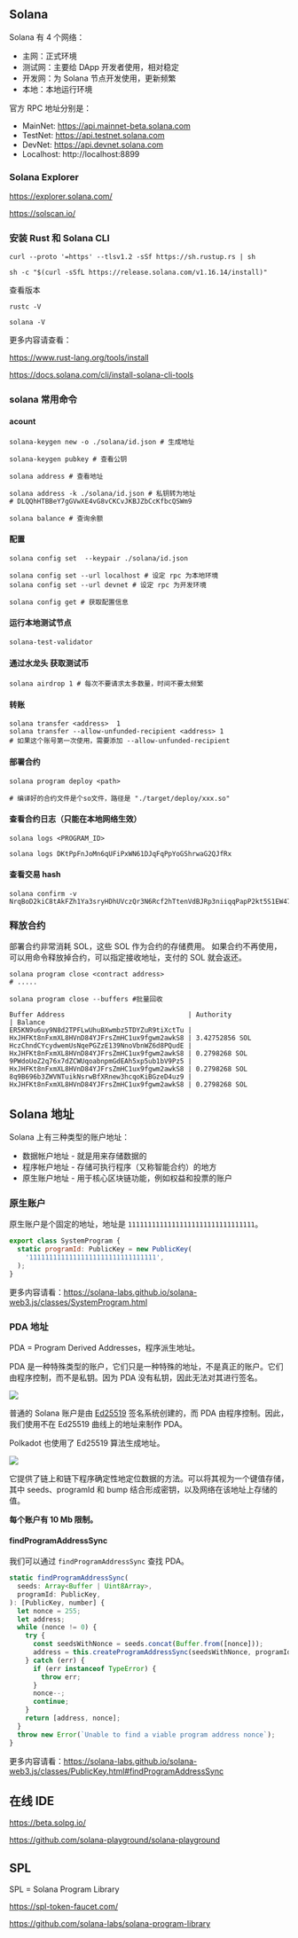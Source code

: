 
## Solana

Solana 有 4 个网络：
- 主网：正式环境
- 测试网：主要给 DApp 开发者使用，相对稳定
- 开发网：为 Solana 节点开发使用，更新频繁
- 本地：本地运行环境

官方 RPC 地址分别是：
- MainNet: https://api.mainnet-beta.solana.com
- TestNet: https://api.testnet.solana.com
- DevNet: https://api.devnet.solana.com
- Localhost: http://localhost:8899

### Solana Explorer

https://explorer.solana.com/

https://solscan.io/

### 安装 Rust 和 Solana CLI

```shell
curl --proto '=https' --tlsv1.2 -sSf https://sh.rustup.rs | sh

sh -c "$(curl -sSfL https://release.solana.com/v1.16.14/install)"
```

查看版本

```shell
rustc -V

solana -V
```

更多内容请查看：

https://www.rust-lang.org/tools/install

https://docs.solana.com/cli/install-solana-cli-tools

### solana 常用命令

#### acount

```shell
solana-keygen new -o ./solana/id.json # 生成地址

solana-keygen pubkey # 查看公钥

solana address # 查看地址

solana address -k ./solana/id.json # 私钥转为地址
# DLQQhHTBBeY7gGVwXE4vG8vCKCvJKBJZbCcKfbcQSWm9

solana balance # 查询余额
```

#### 配置

```shell
solana config set  --keypair ./solana/id.json

solana config set --url localhost # 设定 rpc 为本地环境
solana config set --url devnet # 设定 rpc 为开发环境

solana config get # 获取配置信息
```

#### 运行本地测试节点

```shell
solana-test-validator
```

#### 通过水龙头 获取测试币

```shell
solana airdrop 1 # 每次不要请求太多数量，时间不要太频繁
```

#### 转账

```shell
solana transfer <address>  1
solana transfer --allow-unfunded-recipient <address> 1
# 如果这个账号第一次使用，需要添加 --allow-unfunded-recipient
```

#### 部署合约

```shell
solana program deploy <path>

# 编译好的合约文件是个so文件，路径是 "./target/deploy/xxx.so"
```

#### 查看合约日志（只能在本地网络生效）

```shell
solana logs <PROGRAM_ID>

solana logs DKtPpFnJoMn6qUFiPxWN61DJqFqPpYoGShrwaG2QJfRx
```

#### 查看交易 hash

```
solana confirm -v NrqBoD2kiC8tAkFZh1Ya3sryHDhUVczQr3N6Rcf2hTtenVdBJRp3niiqqPapP2kt5S1EW479UoxEEdFL3N5xGkz
```

### 释放合约

部署合约非常消耗 SOL，这些 SOL 作为合约的存储费用。
如果合约不再使用，可以用命令释放掉合约，可以指定接收地址，支付的 SOL 就会返还。

```shell
solana program close <contract address>
# .....

solana program close --buffers #批量回收

Buffer Address                               | Authority                                    | Balance
ER5KN9u6uy9N8d2TPFLwUhuBXwmbz5TDYZuR9tiXctTu | HxJHFKt8nFxmXL8HVnD84YJFrsZmHC1ux9fgwm2awkS8 | 3.42752856 SOL
HczChndCYcydwemUsNqePGZzE139NnoVbnWZ6d8PQudE | HxJHFKt8nFxmXL8HVnD84YJFrsZmHC1ux9fgwm2awkS8 | 0.2798268 SOL
9PWdoUoZ2q76x7dZCWUqoabnpmGdEAh5xp5ub1bV9Pz5 | HxJHFKt8nFxmXL8HVnD84YJFrsZmHC1ux9fgwm2awkS8 | 0.2798268 SOL
8q9B696b3ZWVNTuikNsrwBfXRnew3hcqoKiBGzeD4uz9 | HxJHFKt8nFxmXL8HVnD84YJFrsZmHC1ux9fgwm2awkS8 | 0.2798268 SOL
```
## Solana 地址

Solana 上有三种类型的账户地址：

- 数据帐户地址 - 就是用来存储数据的
- 程序帐户地址 - 存储可执行程序（又称智能合约）的地方
- 原生账户地址 - 用于核心区块链功能，例如权益和投票的账户

### 原生账户

原生账户是个固定的地址，地址是 `11111111111111111111111111111111`。

```js
export class SystemProgram {
  static programId: PublicKey = new PublicKey(
    '11111111111111111111111111111111',
  );
}
```

更多内容请看：https://solana-labs.github.io/solana-web3.js/classes/SystemProgram.html

### PDA 地址

PDA = Program Derived Addresses，程序派生地址。

PDA 是一种特殊类型的账户，它们只是一种特殊的地址，不是真正的账户。它们由程序控制，而不是私钥。因为 PDA 没有私钥，因此无法对其进行签名。

![](./pda.jpg)

普通的 Solana 账户是由 [Ed25519](https://ed25519.cr.yp.to/) 签名系统创建的，而 PDA 由程序控制。因此，我们使用不在 Ed25519 曲线上的地址来制作 PDA。

Polkadot 也使用了 Ed25519 算法生成地址。

![](./ed25519.jpg)

它提供了链上和链下程序确定性地定位数据的方法。可以将其视为一个键值存储，其中 seeds、programId 和 bump 结合形成密钥，以及网络在该地址上存储的值。

**每个账户有 10 Mb 限制。**

#### findProgramAddressSync

我们可以通过 `findProgramAddressSync` 查找 PDA。

```js
static findProgramAddressSync(
  seeds: Array<Buffer | Uint8Array>,
  programId: PublicKey,
): [PublicKey, number] {
  let nonce = 255;
  let address;
  while (nonce != 0) {
    try {
      const seedsWithNonce = seeds.concat(Buffer.from([nonce]));
      address = this.createProgramAddressSync(seedsWithNonce, programId);
    } catch (err) {
      if (err instanceof TypeError) {
        throw err;
      }
      nonce--;
      continue;
    }
    return [address, nonce];
  }
  throw new Error(`Unable to find a viable program address nonce`);
}
```

更多内容请看：https://solana-labs.github.io/solana-web3.js/classes/PublicKey.html#findProgramAddressSync

## 在线 IDE

https://beta.solpg.io/

https://github.com/solana-playground/solana-playground

## SPL

SPL = Solana Program Library

https://spl-token-faucet.com/

https://github.com/solana-labs/solana-program-library
